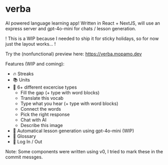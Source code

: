 # verba

AI powered language learning app!
Written in React + NextJS, will use an express server and gpt-4o-mini for chats / lesson generation. 

! This is a WIP because I needed to ship it for sticky holidays, so for now just the layout works... !

Try the (nonfunctional) preview here: https://verba.mopamo.dev


Features (WIP and coming):
- 🔥 Streaks
- 📚 Units
- 📑 6+ different excercise types
  - Fill the gap (+ type with word blocks)
  - Translate this vocab 
  - Type what you hear (+ type with word blocks)
  - Connect the words
  - Pick the right response
  - Chat with AI
  - Describe this image
- 🧠 Automatical lesson generation using gpt-4o-mini (WIP)
- 📖 Glossary
- 🔐 Log In / Out

Note: Some components were written using v0, I tried to mark these in the commit messges.